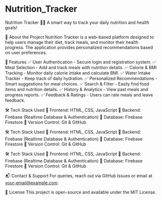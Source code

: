 # Nutrition_Tracker
Nutrition Tracker 🥗🍎
A smart way to track your daily nutrition and health goals!

🚀 About the Project
Nutrition Tracker is a web-based platform designed to help users manage their diet, track meals, and monitor their health progress. The application provides personalized recommendations based on user preferences.

📌 Features
✅ User Authentication - Secure login and registration system.
✅ Meal Selection - Add and track meals with nutrition details.
✅ Calorie & BMI Tracking - Monitor daily calorie intake and calculate BMI.
✅ Water Intake Tracker - Keep track of daily hydration.
✅ Personalized Recommendations - Smart suggestions for meal choices.
✅ Search & Filter - Easily find food items and nutrition details.
✅ History & Analytics - View past meals and progress reports.
✅ Feedback & Ratings - Users can rate meals and leave feedback.

🛠 Tech Stack Used
🔹 Frontend: HTML, CSS, JavaScript
🔹 Backend: Firebase (Realtime Database & Authentication)
🔹 Database: Firebase Firestore
🔹 Version Control: Git & GitHub

🛠 Tech Stack Used
🔹 Frontend: HTML, CSS, JavaScript
🔹 Backend: Firebase (Realtime Database & Authentication)
🔹 Database: Firebase Firestore
🔹 Version Control: Git & GitHub




🛠 Tech Stack Used
🔹 Frontend: HTML, CSS, JavaScript
🔹 Backend: Firebase (Realtime Database & Authentication)
🔹 Database: Firebase Firestore
🔹 Version Control: Git & GitHub

📬 Contact & Support
For queries, reach out via GitHub Issues or email at your-email@example.com.

📜 License
This project is open-source and available under the MIT License.



